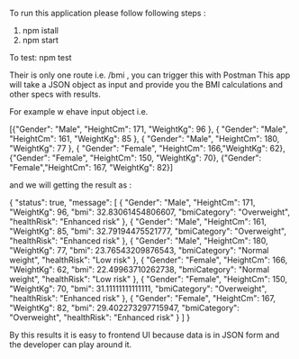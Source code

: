 To run this application please follow following steps :
1. npm istall
2. npm start

To test:
npm test

Their is only one route i.e. /bmi , you can trigger this with Postman
This app will take a JSON object as input and provide you the BMI calculations and other specs with results.

For example w ehave input object i.e. 

[{"Gender": "Male", "HeightCm": 171, "WeightKg": 96 }, { "Gender": "Male", "HeightCm": 161, "WeightKg": 85 }, { "Gender": "Male", "HeightCm": 180, "WeightKg": 77 }, { "Gender": "Female", "HeightCm": 166,"WeightKg": 62}, {"Gender": "Female", "HeightCm": 150, "WeightKg": 70}, {"Gender": "Female","HeightCm": 167, "WeightKg": 82}]

and we will getting the result as :

{
    "status": true,
    "message": [
        {
            "Gender": "Male",
            "HeightCm": 171,
            "WeightKg": 96,
            "bmi": 32.83061454806607,
            "bmiCategory": "Overweight",
            "healthRisk": "Enhanced risk"
        },
        {
            "Gender": "Male",
            "HeightCm": 161,
            "WeightKg": 85,
            "bmi": 32.79194475521777,
            "bmiCategory": "Overweight",
            "healthRisk": "Enhanced risk"
        },
        {
            "Gender": "Male",
            "HeightCm": 180,
            "WeightKg": 77,
            "bmi": 23.76543209876543,
            "bmiCategory": "Normal weight",
            "healthRisk": "Low risk"
        },
        {
            "Gender": "Female",
            "HeightCm": 166,
            "WeightKg": 62,
            "bmi": 22.49963710262738,
            "bmiCategory": "Normal weight",
            "healthRisk": "Low risk"
        },
        {
            "Gender": "Female",
            "HeightCm": 150,
            "WeightKg": 70,
            "bmi": 31.11111111111111,
            "bmiCategory": "Overweight",
            "healthRisk": "Enhanced risk"
        },
        {
            "Gender": "Female",
            "HeightCm": 167,
            "WeightKg": 82,
            "bmi": 29.402273297715947,
            "bmiCategory": "Overweight",
            "healthRisk": "Enhanced risk"
        }
    ]
}

By this results it is easy to frontend UI because data is in JSON form and the developer can play around it.


